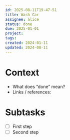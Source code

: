 ```yaml
---
id: 2025-08-11T19-47-51
title: Wash Car
assignee: alice
status: done
due: 2025-01-01
project: 
tags: 
created: 2024-01-11
updated: 2024-08-11
---
```

# Context
- What does “done” mean?
- Links / references:

# Subtasks
- [ ] First step
- [ ] Second step
